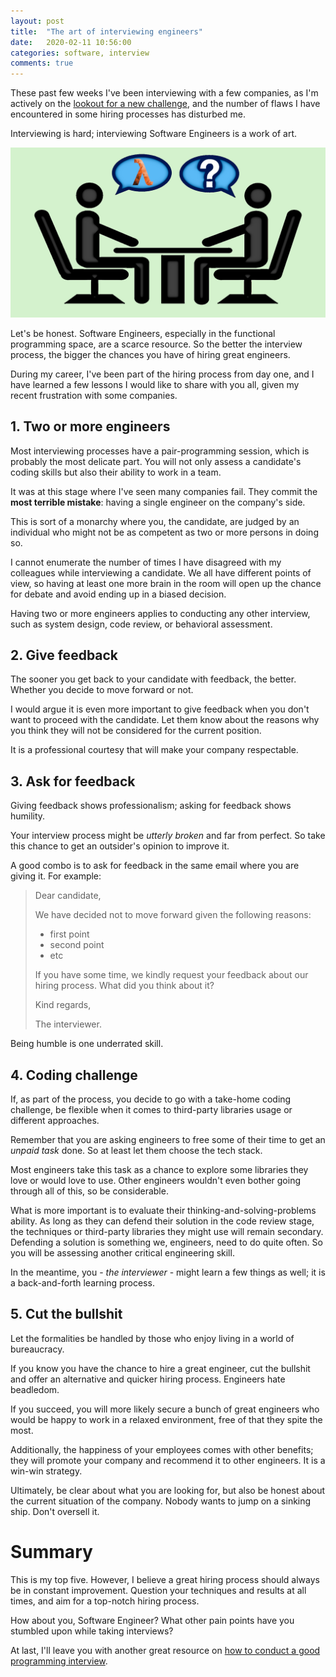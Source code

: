 ```yaml
---
layout: post
title:  "The art of interviewing engineers"
date:   2020-02-11 10:56:00
categories: software, interview
comments: true
---
```


These past few weeks I've been interviewing with a few companies, as I'm actively on the [lookout for a new challenge](https://twitter.com/volpegabriel87/status/1224794505460822017), and the number of flaws I have encountered in some hiring processes has disturbed me.

Interviewing is hard; interviewing Software Engineers is a work of art.

![interview](../images/interview.png)

Let's be honest. Software Engineers, especially in the functional programming space, are a scarce resource. So the better the interview process, the bigger the chances you have of hiring great engineers.

During my career, I've been part of the hiring process from day one, and I have learned a few lessons I would like to share with you all, given my recent frustration with some companies.

## 1. Two or more engineers

Most interviewing processes have a pair-programming session, which is probably the most delicate part. You will not only assess a candidate's coding skills but also their ability to work in a team.

It was at this stage where I've seen many companies fail. They commit the **most terrible mistake**: having a single engineer on the company's side.

This is sort of a monarchy where you, the candidate, are judged by an individual who might not be as competent as two or more persons in doing so.

I cannot enumerate the number of times I have disagreed with my colleagues while interviewing a candidate. We all have different points of view, so having at least one more brain in the room will open up the chance for debate and avoid ending up in a biased decision.

Having two or more engineers applies to conducting any other interview, such as system design, code review, or behavioral assessment.

## 2. Give feedback

The sooner you get back to your candidate with feedback, the better. Whether you decide to move forward or not.

I would argue it is even more important to give feedback when you don't want to proceed with the candidate. Let them know about the reasons why you think they will not be considered for the current position.

It is a professional courtesy that will make your company respectable.

## 3. Ask for feedback

Giving feedback shows professionalism; asking for feedback shows humility.

Your interview process might be *utterly broken* and far from perfect. So take this chance to get an outsider's opinion to improve it.

A good combo is to ask for feedback in the same email where you are giving it. For example:

> Dear candidate,
>
> We have decided not to move forward given the following reasons:
>
> - first point
> - second point
> - etc
>
> If you have some time, we kindly request your feedback about our hiring process. What did you think about it?
>
> Kind regards,
>
> The interviewer.

Being humble is one underrated skill.

## 4. Coding challenge

If, as part of the process, you decide to go with a take-home coding challenge, be flexible when it comes to third-party libraries usage or different approaches.

Remember that you are asking engineers to free some of their time to get an *unpaid task* done. So at least let them choose the tech stack.

Most engineers take this task as a chance to explore some libraries they love or would love to use. Other engineers wouldn't even bother going through all of this, so be considerable.

What is more important is to evaluate their thinking-and-solving-problems ability. As long as they can defend their solution in the code review stage, the techniques or third-party libraries they might use will remain secondary. Defending a solution is something we, engineers, need to do quite often. So you will be assessing another critical engineering skill.

In the meantime, you - *the interviewer* - might learn a few things as well; it is a back-and-forth learning process.

## 5. Cut the bullshit

Let the formalities be handled by those who enjoy living in a world of bureaucracy.

If you know you have the chance to hire a great engineer, cut the bullshit and offer an alternative and quicker hiring process. Engineers hate beadledom.

If you succeed, you will more likely secure a bunch of great engineers who would be happy to work in a relaxed environment, free of that they spite the most.

Additionally, the happiness of your employees comes with other benefits; they will promote your company and recommend it to other engineers. It is a win-win strategy.

Ultimately, be clear about what you are looking for, but also be honest about the current situation of the company. Nobody wants to jump on a sinking ship. Don't oversell it.

# Summary

This is my top five. However, I believe a great hiring process should always be in constant improvement. Question your techniques and results at all times, and aim for a top-notch hiring process.

How about you, Software Engineer? What other pain points have you stumbled upon while taking interviews?

At last, I'll leave you with another great resource on [how to conduct a good programming interview](http://www.lihaoyi.com/post/HowtoconductagoodProgrammingInterview.html).
